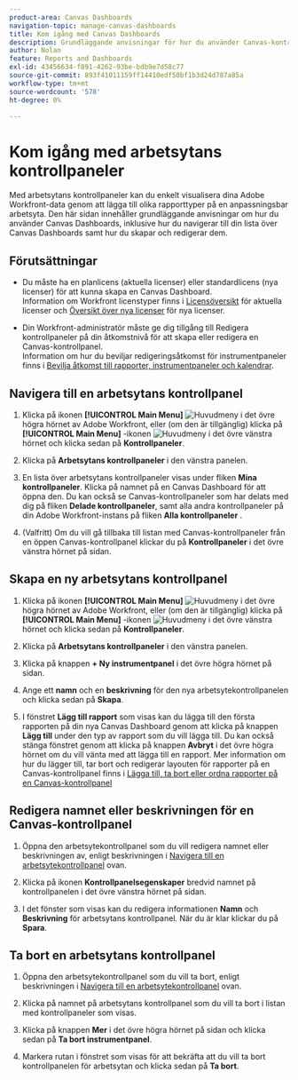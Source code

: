 ```yaml
---
product-area: Canvas Dashboards
navigation-topic: manage-canvas-dashboards
title: Kom igång med Canvas Dashboards
description: Grundläggande anvisningar för hur du använder Canvas-kontrollpaneler, inklusive hur du navigerar till din lista över Canvas-kontrollpaneler samt hur du skapar och redigerar dem.
author: Nolan
feature: Reports and Dashboards
exl-id: 43456634-f891-4262-93be-bdb9e7d58c77
source-git-commit: 893f41011159ff14410edf50bf1b3d24d787a85a
workflow-type: tm+mt
source-wordcount: '578'
ht-degree: 0%

---
```


# Kom igång med arbetsytans kontrollpaneler

Med arbetsytans kontrollpaneler kan du enkelt visualisera dina Adobe Workfront-data genom att lägga till olika rapporttyper på en anpassningsbar arbetsyta. Den här sidan innehåller grundläggande anvisningar om hur du använder Canvas Dashboards, inklusive hur du navigerar till din lista över Canvas Dashboards samt hur du skapar och redigerar dem.

## Förutsättningar

* Du måste ha en planlicens (aktuella licenser) eller standardlicens (nya licenser) för att kunna skapa en Canvas Dashboard.\
  Information om Workfront licenstyper finns i [Licensöversikt](/help/quicksilver/administration-and-setup/add-users/access-levels-and-object-permissions/wf-licenses.md) för aktuella licenser och [Översikt över nya licenser](/help/quicksilver/administration-and-setup/add-users/how-access-levels-work/licenses-overview.md) för nya licenser.

* Din Workfront-administratör måste ge dig tillgång till Redigera kontrollpaneler på din åtkomstnivå för att skapa eller redigera en Canvas-kontrollpanel.\
  Information om hur du beviljar redigeringsåtkomst för instrumentpaneler finns i [Bevilja åtkomst till rapporter, instrumentpaneler och kalendrar](/help/quicksilver/administration-and-setup/add-users/configure-and-grant-access/grant-access-reports-dashboards-calendars.md).

## Navigera till en arbetsytans kontrollpanel

1. Klicka på ikonen **[!UICONTROL Main Menu]** ![Huvudmeny](/help/_includes/assets/main-menu-icon.png) i det övre högra hörnet av Adobe Workfront, eller (om den är tillgänglig) klicka på **[!UICONTROL Main Menu]** -ikonen ![Huvudmeny](/help/_includes/assets/main-menu-icon-left-nav.png) i det övre vänstra hörnet och klicka sedan på **Kontrollpaneler**.

1. Klicka på **Arbetsytans kontrollpaneler** i den vänstra panelen.

1. En lista över arbetsytans kontrollpaneler visas under fliken **Mina kontrollpaneler**. Klicka på namnet på en Canvas Dashboard för att öppna den. Du kan också se Canvas-kontrollpaneler som har delats med dig på fliken **Delade kontrollpaneler**, samt alla andra kontrollpaneler på din Adobe Workfront-instans på fliken **Alla kontrollpaneler** .

1. (Valfritt) Om du vill gå tillbaka till listan med Canvas-kontrollpaneler från en öppen Canvas-kontrollpanel klickar du på **Kontrollpaneler** i det övre vänstra hörnet på sidan.

## Skapa en ny arbetsytans kontrollpanel

1. Klicka på ikonen **[!UICONTROL Main Menu]** ![Huvudmeny](/help/_includes/assets/main-menu-icon.png) i det övre högra hörnet av Adobe Workfront, eller (om den är tillgänglig) klicka på **[!UICONTROL Main Menu]** -ikonen ![Huvudmeny](/help/_includes/assets/main-menu-icon-left-nav.png) i det övre vänstra hörnet och klicka sedan på **Kontrollpaneler**.

1. Klicka på **Arbetsytans kontrollpaneler** i den vänstra panelen.

1. Klicka på knappen **+ Ny instrumentpanel** i det övre högra hörnet på sidan.

1. Ange ett **namn** och en **beskrivning** för den nya arbetsytekontrollpanelen och klicka sedan på **Skapa**.

1. I fönstret **Lägg till rapport** som visas kan du lägga till den första rapporten på din nya Canvas Dashboard genom att klicka på knappen **Lägg till** under den typ av rapport som du vill lägga till. Du kan också stänga fönstret genom att klicka på knappen **Avbryt** i det övre högra hörnet om du vill vänta med att lägga till en rapport. Mer information om hur du lägger till, tar bort och redigerar layouten för rapporter på en Canvas-kontrollpanel finns i [Lägga till, ta bort eller ordna rapporter på en Canvas-kontrollpanel](/help/quicksilver/reports-and-dashboards/canvas-dashboards/manage-canvas-dashboards/add-remove-arrange-reports.md)

## Redigera namnet eller beskrivningen för en Canvas-kontrollpanel

1. Öppna den arbetsytekontrollpanel som du vill redigera namnet eller beskrivningen av, enligt beskrivningen i [Navigera till en arbetsytekontrollpanel](#navigate-to-a-canvas-dashboard) ovan.

1. Klicka på ikonen **Kontrollpanelsegenskaper** bredvid namnet på kontrollpanelen i det övre vänstra hörnet på sidan.

1. I det fönster som visas kan du redigera informationen **Namn** och **Beskrivning** för arbetsytans kontrollpanel. När du är klar klickar du på **Spara**.

## Ta bort en arbetsytans kontrollpanel

1. Öppna den arbetsytekontrollpanel som du vill ta bort, enligt beskrivningen i [Navigera till en arbetsytekontrollpanel](#navigate-to-a-canvas-dashboard) ovan.

1. Klicka på namnet på arbetsytans kontrollpanel som du vill ta bort i listan med kontrollpaneler som visas.

1. Klicka på knappen **Mer** i det övre högra hörnet på sidan och klicka sedan på **Ta bort instrumentpanel**.

1. Markera rutan i fönstret som visas för att bekräfta att du vill ta bort kontrollpanelen för arbetsytan och klicka sedan på **Ta bort**.
